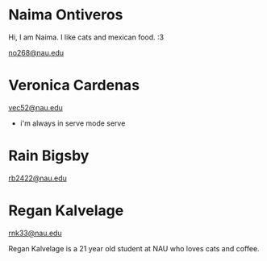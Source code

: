 # Naima Ontiveros
Hi, I am Naima. I like cats and mexican food. :3

no268@nau.edu

# Veronica Cardenas

vec52@nau.edu
- i'm always in serve mode serve 

# Rain Bigsby

rb2422@nau.edu


# Regan Kalvelage

rnk33@nau.edu

Regan Kalvelage is a 21 year old student at NAU who loves cats and coffee.
